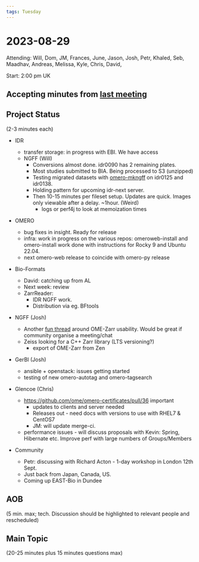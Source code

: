 ```yaml
---
tags: Tuesday
---
```


# 2023-08-29

Attending: Will, Dom, JM, Frances, June, Jason, Josh, Petr, Khaled, Seb, Maadhav, Andreas, Melissa, Kyle, Chris, David, 

Start: 2:00 pm UK

## Accepting minutes from [last meeting](https://hackmd.io/team/ome?nav=overview)

## Project Status

(2-3 minutes each)

- IDR
    - transfer storage: in progress with EBI. We have access
    - NGFF (Will)
      - Conversions almost done. idr0090 has 2 remaining plates.
      - Most studies submitted to BIA. Being processed to S3 (unzipped)
      - Testing migrated datasets with [omero-mkngff](https://github.com/IDR/omero-mkngff) on idr0125 and idr0138.
      - Holding pattern for upcoming idr-next server.
      - Then 10-15 minutes per fileset setup. Updates are quick. Images only viewable after a delay. ~1hour. (Weird)
          - logs or perf4j to look at memoization times

- OMERO
  - bug fixes in insight. Ready for release
  - infra: work in progress on the various repos: omeroweb-install and omero-install work done with instructions for Rocky 9 and Ubuntu 22.04. 
  - next omero-web release to coincide with omero-py release

- Bio-Formats
    - David: catching up from AL
    - Next week: review
    - ZarrReader:
        - IDR NGFF work.
        - Distribution via eg. BFtools

- NGFF (Josh)
  - Another [fun thread](https://forum.image.sc/t/saving-volumetric-data-with-voxel-size-colormap-annotations/85537) around OME-Zarr usability. Would be great if community organise a meeting/chat
  - Zeiss looking for a C++ Zarr library (LTS versioning?)
      - export of OME-Zarr from Zen

- GerBI (Josh)
    - ansible + openstack: issues getting started
    - testing of new omero-autotag and omero-tagsearch

- Glencoe (Chris)
    - https://github.com/ome/omero-certificates/pull/36 important
        - updates to clients and server needed
        - Releases out - need docs with versions to use with RHEL7 & CentOS7
        - JM: will update merge-ci.
    -  performance issues - will discuss proposals with Kevin: Spring, Hibernate etc. Improve perf with large numbers of Groups/Members 

- Community
    - Petr: discussing with Richard Acton - 1-day workshop in London 12th Sept.
    - Just back from Japan, Canada, US.
    - Coming up EAST-Bio in Dundee

## AOB

(5 min. max; tech. Discussion should be highlighted to relevant people and rescheduled)

## Main Topic

(20-25 minutes plus 15 minutes questions max)
